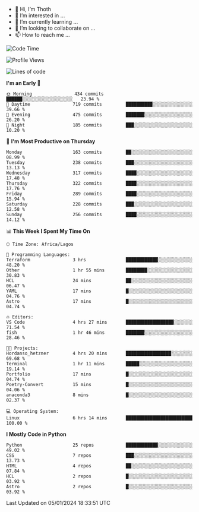 <!---
thoth2357/thoth2357 is a ✨ special ✨ repository because its `README.md` (this file) appears on your GitHub profile.
You can click the Preview link to take a look at your changes.
--->

- 👋 Hi, I’m Thoth
- 👀 I’m interested in ...
- 🌱 I’m currently learning ...
- 💞️ I’m looking to collaborate on ...
- 📫 How to reach me ...




<!--START_SECTION:waka-->
![Code Time](http://img.shields.io/badge/Code%20Time-2%2C630%20hrs%2020%20mins-blue)

![Profile Views](http://img.shields.io/badge/Profile%20Views-0-blue)

![Lines of code](https://img.shields.io/badge/From%20Hello%20World%20I%27ve%20Written-30.2%20million%20lines%20of%20code-blue)

**I'm an Early 🐤** 

```text
🌞 Morning                434 commits         ██████░░░░░░░░░░░░░░░░░░░   23.94 % 
🌆 Daytime                719 commits         ██████████░░░░░░░░░░░░░░░   39.66 % 
🌃 Evening                475 commits         ███████░░░░░░░░░░░░░░░░░░   26.20 % 
🌙 Night                  185 commits         ███░░░░░░░░░░░░░░░░░░░░░░   10.20 % 
```
📅 **I'm Most Productive on Thursday** 

```text
Monday                   163 commits         ██░░░░░░░░░░░░░░░░░░░░░░░   08.99 % 
Tuesday                  238 commits         ███░░░░░░░░░░░░░░░░░░░░░░   13.13 % 
Wednesday                317 commits         ████░░░░░░░░░░░░░░░░░░░░░   17.48 % 
Thursday                 322 commits         ████░░░░░░░░░░░░░░░░░░░░░   17.76 % 
Friday                   289 commits         ████░░░░░░░░░░░░░░░░░░░░░   15.94 % 
Saturday                 228 commits         ███░░░░░░░░░░░░░░░░░░░░░░   12.58 % 
Sunday                   256 commits         ████░░░░░░░░░░░░░░░░░░░░░   14.12 % 
```


📊 **This Week I Spent My Time On** 

```text
🕑︎ Time Zone: Africa/Lagos

💬 Programming Languages: 
Terraform                3 hrs               ████████████░░░░░░░░░░░░░   48.20 % 
Other                    1 hr 55 mins        ████████░░░░░░░░░░░░░░░░░   30.83 % 
HCL                      24 mins             ██░░░░░░░░░░░░░░░░░░░░░░░   06.47 % 
YAML                     17 mins             █░░░░░░░░░░░░░░░░░░░░░░░░   04.76 % 
Astro                    17 mins             █░░░░░░░░░░░░░░░░░░░░░░░░   04.74 % 

🔥 Editors: 
VS Code                  4 hrs 27 mins       ██████████████████░░░░░░░   71.54 % 
fish                     1 hr 46 mins        ███████░░░░░░░░░░░░░░░░░░   28.46 % 

🐱‍💻 Projects: 
Hordanso_hetzner         4 hrs 20 mins       █████████████████░░░░░░░░   69.68 % 
Terminal                 1 hr 11 mins        █████░░░░░░░░░░░░░░░░░░░░   19.14 % 
Portfolio                17 mins             █░░░░░░░░░░░░░░░░░░░░░░░░   04.74 % 
Poetry-Convert           15 mins             █░░░░░░░░░░░░░░░░░░░░░░░░   04.06 % 
anaconda3                8 mins              █░░░░░░░░░░░░░░░░░░░░░░░░   02.37 % 

💻 Operating System: 
Linux                    6 hrs 14 mins       █████████████████████████   100.00 % 
```

**I Mostly Code in Python** 

```text
Python                   25 repos            ████████████░░░░░░░░░░░░░   49.02 % 
CSS                      7 repos             ███░░░░░░░░░░░░░░░░░░░░░░   13.73 % 
HTML                     4 repos             ██░░░░░░░░░░░░░░░░░░░░░░░   07.84 % 
HCL                      2 repos             █░░░░░░░░░░░░░░░░░░░░░░░░   03.92 % 
Astro                    2 repos             █░░░░░░░░░░░░░░░░░░░░░░░░   03.92 % 
```




 Last Updated on 05/01/2024 18:33:51 UTC
<!--END_SECTION:waka-->
<!--![](http://github-profile-summary-cards.vercel.app/api/cards/profile-details?username=thoth2357&theme=2077)

![](http://github-profile-summary-cards.vercel.app/api/cards/stats?username=thoth2357&theme=2077)![](http://github-profile-summary-cards.vercel.app/api/cards/productive-time?username=thoth2357&theme=2077&utcOffset=8) -->
